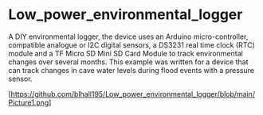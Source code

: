 # Low_power_environmental_logger
A DIY environmental logger, the device uses an Arduino micro-controller, compatible analogue or I2C digital sensors, a DS3231 real time clock (RTC) module and a TF Micro SD Mini SD Card Module to track environmental changes over several months. This example was written for a device that can track changes in cave water levels during flood events with a pressure sensor. 

[https://github.com/blhall195/Low_power_environmental_logger/blob/main/Picture1.png]
